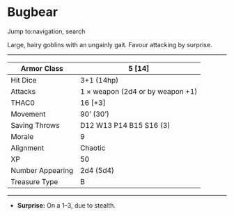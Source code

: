 # Bugbear

Jump to:navigation, search

Large, hairy goblins with an ungainly gait. Favour attacking by surprise.

------

| Armor Class     | 5 [14]                           |
| ---------------- | -------------------------------- |
| Hit Dice         | 3+1 (14hp)                       |
| Attacks          | 1 × weapon (2d4 or by weapon +1) |
| THAC0            | 16 [+3]                          |
| Movement         | 90’ (30’)                        |
| Saving Throws    | D12 W13 P14 B15 S16 (3)          |
| Morale           | 9                                |
| Alignment        | Chaotic                          |
| XP               | 50                               |
| Number Appearing | 2d4 (5d4)                        |
| Treasure Type    | B                                |

------

- **Surprise:** On a 1–3, due to stealth.